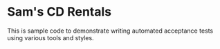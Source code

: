 # Sam's CD Rentals

This is sample code to demonstrate writing automated acceptance tests
using various tools and styles.
